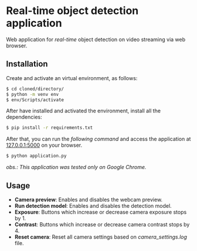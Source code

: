 # Real-time object detection application

Web application for *real-time* object detection on video streaming via web browser. 


## Installation

Create and activate an virtual environment, as follows:

```bash
$ cd cloned/directory/
$ python -m venv env
$ env/Scripts/activate
```

After have installed and activated the environment, install all the dependencies:

```bash
$ pip install -r requirements.txt
```

After that, you can run the *following command* and access the application at [127.0.0.1:5000](http://127.0.0.1:5000/) on your browser.

```bash
$ python application.py
```

*obs.: This application was tested only on *Google Chrome*.*

## Usage

- **Camera preview**: Enables and disables the webcam preview.
- **Run detection model**: Enables and disables the detection model.
- **Exposure**: Buttons which increase or decrease camera exposure stops by 1.
- **Contrast**: Buttons which increase or decrease camera contrast stops by 4.
- **Reset camera**: Reset all camera settings based on *camera_settings.log* file.